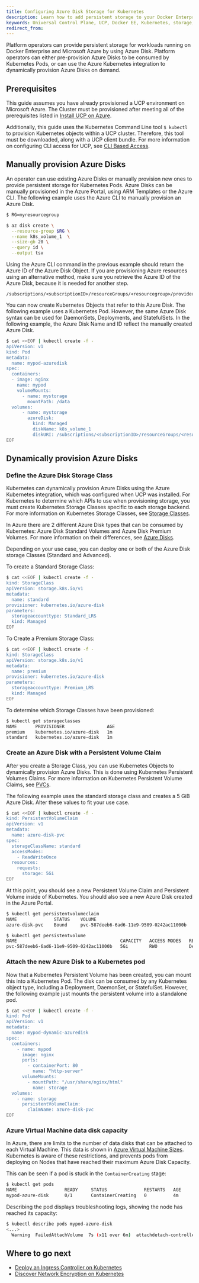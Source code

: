```yaml
---
title: Configuring Azure Disk Storage for Kubernetes
description: Learn how to add persistent storage to your Docker Enterprise clusters running on Azure with Azure Disk. 
keywords: Universal Control Plane, UCP, Docker EE, Kubernetes, storage, volume
redirect_from:
---
```


Platform operators can provide persistent storage for workloads running on
Docker Enterprise and Microsoft Azure by using Azure Disk. Platform
operators can either pre-provision Azure Disks to be consumed by Kubernetes
Pods, or can use the Azure Kubernetes integration to dynamically provision Azure
Disks on demand.


## Prerequisites

This guide assumes you have already provisioned a UCP environment on 
Microsoft Azure. The Cluster must be provisioned after meeting all of the
prerequisites listed in [Install UCP on Azure](/ee/ucp/admin/install/cloudproviders/install-on-azure.md).

Additionally, this guide uses the Kubernetes Command Line tool `$
kubectl` to provision Kubernetes objects within a UCP cluster. Therefore, this
tool must be downloaded, along with a UCP client bundle. For more
information on configuring CLI access for UCP, see [CLI Based Access](/ee/ucp/user-access/cli.md).

## Manually provision Azure Disks

An operator can use existing Azure Disks or manually provision new ones to
provide persistent storage for Kubernetes Pods. Azure Disks can be manually
provisioned in the Azure Portal, using ARM Templates or the Azure CLI. The 
following example uses the Azure CLI to manually provision an Azure
Disk. 

```bash
$ RG=myresourcegroup

$ az disk create \
  --resource-group $RG \
  --name k8s_volume_1  \
  --size-gb 20 \
  --query id \
  --output tsv
```

Using the Azure CLI command in the previous example should return the Azure ID of the Azure Disk
Object. If you are provisioning Azure resources using an alternative method,
make sure you retrieve the Azure ID of the Azure Disk, because it is needed for another step. 

```
/subscriptions/<subscriptionID>/resourceGroups/<resourcegroup>/providers/Microsoft.Compute/disks/<diskname>
```

You can now create Kubernetes Objects that refer to this Azure Disk. The following
example uses a Kubernetes Pod. However, the same Azure Disk syntax can be
used for DaemonSets, Deployments, and StatefulSets. In the following example, the
Azure Disk Name and ID reflect the manually created Azure Disk. 

```bash
$ cat <<EOF | kubectl create -f -
apiVersion: v1
kind: Pod
metadata:
  name: mypod-azuredisk
spec:
  containers:
  - image: nginx
    name: mypod
    volumeMounts:
      - name: mystorage
        mountPath: /data
  volumes:
      - name: mystorage
        azureDisk:
          kind: Managed
          diskName: k8s_volume_1
          diskURI: /subscriptions/<subscriptionID>/resourceGroups/<resourcegroup>/providers/Microsoft.Compute/disks/<diskname>
EOF
```

## Dynamically provision Azure Disks

### Define the Azure Disk Storage Class

Kubernetes can dynamically provision Azure Disks using the Azure Kubernetes
integration, which was configured when UCP was installed. For Kubernetes
to determine which APIs to use when provisioning storage, you must 
create Kubernetes Storage Classes specific to each storage backend. For more
information on Kubernetes Storage Classes, see [Storage
Classes](https://kubernetes.io/docs/concepts/storage/storage-classes/).

In Azure there are 2 different Azure Disk types that can be consumed by
Kubernetes: Azure Disk Standard Volumes and Azure Disk Premium Volumes. For more
information on their differences, see [Azure
Disks](https://docs.microsoft.com/en-us/azure/virtual-machines/windows/disks-types).

Depending on your use case, you can deploy one or both of the Azure Disk storage Classes (Standard and Advanced).

To create a Standard Storage Class:

```bash
$ cat <<EOF | kubectl create -f -
kind: StorageClass
apiVersion: storage.k8s.io/v1
metadata:
  name: standard
provisioner: kubernetes.io/azure-disk
parameters:
  storageaccounttype: Standard_LRS
  kind: Managed
EOF
```

To Create a Premium Storage Class:

```bash
$ cat <<EOF | kubectl create -f -
kind: StorageClass
apiVersion: storage.k8s.io/v1
metadata:
  name: premium
provisioner: kubernetes.io/azure-disk
parameters:
  storageaccounttype: Premium_LRS
  kind: Managed
EOF
```

To determine which Storage Classes have been provisioned:

```bash
$ kubectl get storageclasses
NAME       PROVISIONER                AGE
premium    kubernetes.io/azure-disk   1m
standard   kubernetes.io/azure-disk   1m
```

### Create an Azure Disk with a Persistent Volume Claim

After you create a Storage Class, you can use Kubernetes
Objects to dynamically provision Azure Disks. This is done using Kubernetes
Persistent Volumes Claims. For more information on Kubernetes Persistent Volume
Claims, see
[PVCs](https://kubernetes.io/docs/concepts/storage/persistent-volumes/#introduction).

The following example uses the standard storage class and creates a 5 GiB Azure Disk. Alter these values to fit your use case. 

```bash
$ cat <<EOF | kubectl create -f -
kind: PersistentVolumeClaim
apiVersion: v1
metadata:
  name: azure-disk-pvc
spec:
  storageClassName: standard
  accessModes:
    - ReadWriteOnce
  resources:
    requests:
      storage: 5Gi
EOF
```

At this point, you should see a new Persistent Volume Claim and Persistent Volume
inside of Kubernetes. You should also see a new Azure Disk created in the Azure
Portal.

```bash
$ kubectl get persistentvolumeclaim
NAME              STATUS    VOLUME                                     CAPACITY   ACCESS MODES   STORAGECLASS   AGE
azure-disk-pvc    Bound     pvc-587deeb6-6ad6-11e9-9509-0242ac11000b   5Gi        RWO            standard       1m

$ kubectl get persistentvolume
NAME                                       CAPACITY   ACCESS MODES   RECLAIM POLICY   STATUS    CLAIM                     STORAGECLASS   REASON    AGE
pvc-587deeb6-6ad6-11e9-9509-0242ac11000b   5Gi        RWO            Delete           Bound     default/azure-disk-pvc    standard                 3m
```

### Attach the new Azure Disk to a Kubernetes pod

Now that a Kubernetes Persistent Volume has been created, you can mount this into
a Kubernetes Pod. The disk can be consumed by any Kubernetes object type, including
a Deployment, DaemonSet, or StatefulSet. However, the following example just mounts
the persistent volume into a standalone pod.

```bash
$ cat <<EOF | kubectl create -f -
kind: Pod
apiVersion: v1
metadata:
  name: mypod-dynamic-azuredisk
spec:
  containers:
    - name: mypod
      image: nginx
      ports:
        - containerPort: 80
          name: "http-server"
      volumeMounts:
        - mountPath: "/usr/share/nginx/html"
          name: storage
  volumes:
    - name: storage 
      persistentVolumeClaim:
        claimName: azure-disk-pvc
EOF
```

### Azure Virtual Machine data disk capacity

In Azure, there are limits to the number of data disks that can be attached to
each Virtual Machine. This data is shown in  [Azure Virtual Machine
Sizes](https://docs.microsoft.com/en-us/azure/virtual-machines/linux/sizes-general). 
Kubernetes is aware of these restrictions, and prevents pods from
deploying on Nodes that have reached their maximum Azure Disk Capacity. 

This can be seen if a pod is stuck in the `ContainerCreating` stage:

```bash
$ kubectl get pods
NAME                  READY     STATUS              RESTARTS   AGE
mypod-azure-disk      0/1       ContainerCreating   0          4m
```

Describing the pod displays troubleshooting logs, showing the node has
reached its capacity:

```bash
$ kubectl describe pods mypod-azure-disk
<...>
  Warning  FailedAttachVolume  7s (x11 over 6m)  attachdetach-controller  AttachVolume.Attach failed for volume "pvc-6b09dae3-6ad6-11e9-9509-0242ac11000b" : Attach volume "kubernetes-dynamic-pvc-6b09dae3-6ad6-11e9-9509-0242ac11000b" to instance "/subscriptions/<sub-id>/resourceGroups/<rg>/providers/Microsoft.Compute/virtualMachines/worker-03" failed with compute.VirtualMachinesClient#CreateOrUpdate: Failure sending request: StatusCode=409 -- Original Error: failed request: autorest/azure: Service returned an error. Status=<nil> Code="OperationNotAllowed" Message="The maximum number of data disks allowed to be attached to a VM of this size is 4." Target="dataDisks"
```

## Where to go next

- [Deploy an Ingress Controller on Kubernetes](../layer-7-routing.md)
- [Discover Network Encryption on Kubernetes](../kubernetes-network-encryption.md)
